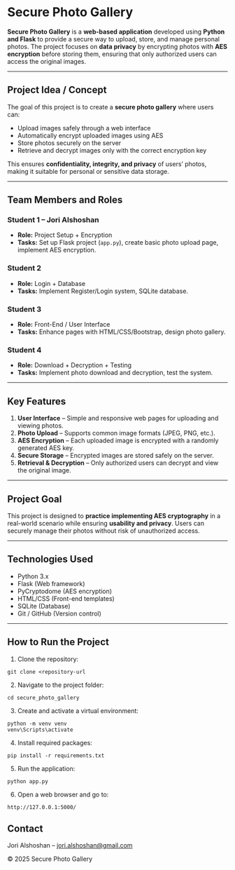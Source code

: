 # Secure Photo Gallery

**Secure Photo Gallery** is a **web-based application** developed using **Python and Flask** to provide a secure way to upload, store, and manage personal photos. The project focuses on **data privacy** by encrypting photos with **AES encryption** before storing them, ensuring that only authorized users can access the original images.  

---

## Project Idea / Concept

The goal of this project is to create a **secure photo gallery** where users can:

- Upload images safely through a web interface  
- Automatically encrypt uploaded images using AES  
- Store photos securely on the server  
- Retrieve and decrypt images only with the correct encryption key  

This ensures **confidentiality, integrity, and privacy** of users’ photos, making it suitable for personal or sensitive data storage.

---

## Team Members and Roles

### **Student 1 – Jori Alshoshan**
- **Role:** Project Setup + Encryption  
- **Tasks:** Set up Flask project (`app.py`), create basic photo upload page, implement AES encryption.   

### **Student 2**
- **Role:** Login + Database  
- **Tasks:** Implement Register/Login system, SQLite database.   

### **Student 3**
- **Role:** Front-End / User Interface  
- **Tasks:** Enhance pages with HTML/CSS/Bootstrap, design photo gallery.    

### **Student 4**
- **Role:** Download + Decryption + Testing  
- **Tasks:** Implement photo download and decryption, test the system.  

---

## Key Features

1. **User Interface** – Simple and responsive web pages for uploading and viewing photos.  
2. **Photo Upload** – Supports common image formats (JPEG, PNG, etc.).  
3. **AES Encryption** – Each uploaded image is encrypted with a randomly generated AES key.  
4. **Secure Storage** – Encrypted images are stored safely on the server.  
5. **Retrieval & Decryption** – Only authorized users can decrypt and view the original image.  

---

## Project Goal

This project is designed to **practice implementing AES cryptography** in a real-world scenario while ensuring **usability and privacy**. Users can securely manage their photos without risk of unauthorized access.  

---

## Technologies Used

- Python 3.x  
- Flask (Web framework)  
- PyCryptodome (AES encryption)  
- HTML/CSS (Front-end templates)  
- SQLite (Database)  
- Git / GitHub (Version control)  

---

## How to Run the Project

1. Clone the repository:  
```
git clone <repository-url
```
2. Navigate to the project folder:
```
cd secure_photo_gallery
```
3. Create and activate a virtual environment:
 ```
 python -m venv venv
 venv\Scripts\activate
 ```
4. Install required packages:
 ```
 pip install -r requirements.txt
 ```
5. Run the application:
 ```
 python app.py
 ```
6. Open a web browser and go to:
 ```
 http://127.0.0.1:5000/
 ```
## Contact

Jori Alshoshan – jori.alshoshan@gmail.com

© 2025 Secure Photo Gallery



